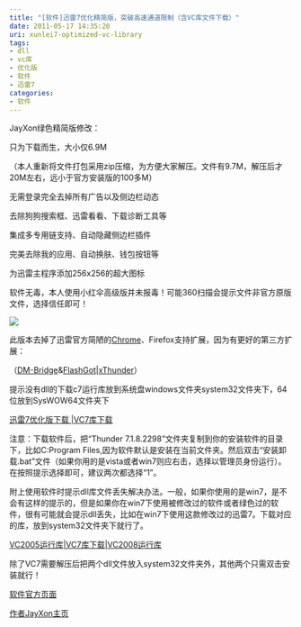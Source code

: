 ```yaml
---
title: "[软件]迅雷7优化精简版，突破高速通道限制（含VC库文件下载）"
date: 2011-05-17 14:35:20
uri: xunlei7-optimized-vc-library
tags: 
- dll
- vc库
- 优化版
- 软件
- 迅雷7
categories: 
- 软件
---
```


JayXon绿色精简版修改：

只为下载而生，大小仅6.9M

（本人重新将文件打包采用zip压缩，为方便大家解压。文件有9.7M，解压后才20M左右，远小于官方安装版的100多M）

无需登录完全去掉所有广告以及侧边栏动态

去除狗狗搜索框、迅雷看看、下载诊断工具等

集成多专用链支持、自动隐藏侧边栏插件

完美去除我的应用、自动换肤、钱包按钮等

为迅雷主程序添加256x256的超大图标

软件无毒，本人使用小红伞高级版并未报毒！可能360扫描会提示文件非官方原版文件，选择信任即可！

![](https://yqmfyg.bn1.livefilestore.com/y2p5YKAlJqbIGkcVf2FfIJiYrNQQm_6_J-leS0dq-nsdeNmFTDwnoc5BxkYLFYTlz36knISFdfGcj7w_pjp2MzrG0BLnlLytf-c61QNQiVhgdk/thunder.jpg?psid=1)

此版本去掉了迅雷官方简陋的[Chrome](http://www.evecalm.com/2011/05/chrome-download.html "谷歌浏览器下载")、Firefox支持扩展，因为有更好的第三方扩展：

（[DM-Bridge](https://chrome.google.com/extensions/detail/lfjamigppmepikjlacjdpgjaiojdjhoj "谷歌扩展下载")&amp;[FlashGot](http://flashgot.net/ "火狐扩展下载")|[xThunder](https://addons.mozilla.org/zh-CN/firefox/addon/xthunder/ "火狐扩展下载")）

提示没有dll的下载c7运行库放到系统盘windows文件夹system32文件夹下，64位放到SysWOW64文件夹下

[迅雷7优化版下载 |VC7库下载](http://dl.dbank.com/c0rsdiff7e "数据银行")

注意：下载软件后，把“Thunder 7.1.8.2298”文件夹复制到你的安装软件的目录下，比如C:Program Files,因为软件默认是安装在当前文件夹。然后双击“安装卸载.bat”文件（如果你用的是vista或者win7则应右击，选择以管理员身份运行）。在按照提示选择即可，建议两次都选择“1”。

附上使用软件时提示dll库文件丢失解决办法。一般，如果你使用的是win7，是不会有这样的提示的，但是如果你在win7下使用被修改过的软件或者绿色过的软件，很有可能就会提示dll丢失，比如在win7下使用这款修改过的迅雷7。下载对应的库，放到system32文件夹下就行了。

[VC2005运行库|VC7库下载|VC2008运行库](http://dl.dbank.com/c0rsdiff7e "数据银行")

除了VC7需要解压后把两个dll文件放入system32文件夹外，其他两个只需双击安装就行！

[软件官方页面](http://home.ustc.edu.cn/~jayxon/Thunder7/ "迅雷7优化版")

[作者JayXon主页](http://home.ustc.edu.cn/~jayxon/ "点击浏览JayXon更多作品")
